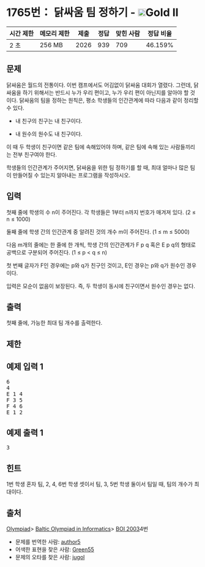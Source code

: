 # 1765번： 닭싸움 팀 정하기 - <img src="https://static.solved.ac/tier_small/14.svg" style="height:20px" />Gold II


| 시간 제한 | 메모리 제한 | 제출 | 정답 | 맞힌 사람 | 정답 비율 |
| --- | --- | --- | --- | --- | --- |
| 2 초 | 256 MB | 2026 | 939 | 709 | 46.159% |


## 문제


닭싸움은 월드의 전통이다. 이번 캠프에서도 어김없이 닭싸움 대회가 열렸다. 그런데, 닭싸움을 하기 위해서는 반드시 누가 우리 편이고, 누가 우리 편이 아닌지를 알아야 할 것이다. 닭싸움의 팀을 정하는 원칙은, 평소 학생들의 인간관계에 따라 다음과 같이 정리할 수 있다.

- 내 친구의 친구는 내 친구이다.

- 내 원수의 원수도 내 친구이다.


이 때 두 학생이 친구이면 같은 팀에 속해있어야 하며, 같은 팀에 속해 있는 사람들끼리는 전부 친구여야 한다.

학생들의 인간관계가 주어지면, 닭싸움을 위한 팀 정하기를 할 때, 최대 얼마나 많은 팀이 만들어질 수 있는지 알아내는 프로그램을 작성하시오.




## 입력


첫째 줄에 학생의 수 n이 주어진다. 각 학생들은 1부터 n까지 번호가 매겨져 있다. (2 ≤ n ≤ 1000)

둘째 줄에 학생 간의 인간관계 중 알려진 것의 개수 m이 주어진다. (1 ≤ m ≤ 5000)

다음 m개의 줄에는 한 줄에 한 개씩, 학생 간의 인간관계가 F p q 혹은 E p q의 형태로 공백으로 구분되어 주어진다. (1 ≤ p < q ≤ n)

첫 번째 글자가 F인 경우에는 p와 q가 친구인 것이고, E인 경우는 p와 q가 원수인 경우이다.

입력은 모순이 없음이 보장된다. 즉, 두 학생이 동시에 친구이면서 원수인 경우는 없다.




## 출력


첫째 줄에, 가능한 최대 팀 개수를 출력한다.




## 제한




## 예제 입력 1


<pre>6
4
E 1 4
F 3 5
F 4 6
E 1 2
</pre>


## 예제 출력 1


<pre>3
</pre>




## 힌트


1번 학생 혼자 팀, 2, 4, 6번 학생 셋이서 팀, 3, 5번 학생 둘이서 팀일 때, 팀의 개수가 최대이다.





## 출처


[Olympiad](/category/2)> [Baltic Olympiad in Informatics](/category/6)> [BOI 2003](/category/detail/239)4번
- 문제를 번역한 사람: [author5](/user/author5)
- 어색한 표현을 찾은 사람: [Green55](/user/Green55)
- 문제의 오타를 찾은 사람: [jugol](/user/jugol)




